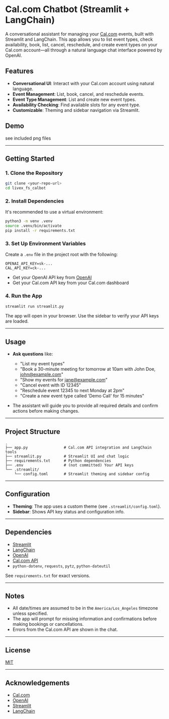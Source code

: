 # Cal.com Chatbot (Streamlit + LangChain)

A conversational assistant for managing your [Cal.com](https://cal.com) events, built with Streamlit and LangChain. This app allows you to list event types, check availability, book, list, cancel, reschedule, and create event types on your Cal.com account—all through a natural language chat interface powered by OpenAI.

## Features

- **Conversational UI**: Interact with your Cal.com account using natural language.
- **Event Management**: List, book, cancel, and reschedule events.
- **Event Type Management**: List and create new event types.
- **Availability Checking**: Find available slots for any event type.
- **Customizable**: Theming and sidebar navigation via Streamlit.

## Demo

see included png files

---

## Getting Started

### 1. Clone the Repository

```bash
git clone <your-repo-url>
cd livex_fs_calbot
```

### 2. Install Dependencies

It's recommended to use a virtual environment:

```bash
python3 -m venv .venv
source .venv/bin/activate
pip install -r requirements.txt
```

### 3. Set Up Environment Variables

Create a `.env` file in the project root with the following:

```
OPENAI_API_KEY=sk-...
CAL_API_KEY=ck-...
```

- Get your OpenAI API key from [OpenAI](https://platform.openai.com/account/api-keys)
- Get your Cal.com API key from your Cal.com dashboard

### 4. Run the App

```bash
streamlit run streamlit.py
```

The app will open in your browser. Use the sidebar to verify your API keys are loaded.

---

## Usage

- **Ask questions** like:
  - "List my event types"
  - "Book a 30-minute meeting for tomorrow at 10am with John Doe, john@example.com"
  - "Show my events for jane@example.com"
  - "Cancel event with ID 12345"
  - "Reschedule event 12345 to next Monday at 2pm"
  - "Create a new event type called 'Demo Call' for 15 minutes"

- The assistant will guide you to provide all required details and confirm actions before making changes.

---

## Project Structure

```
.
├── app.py                # Cal.com API integration and LangChain tools
├── streamlit.py          # Streamlit UI and chat logic
├── requirements.txt      # Python dependencies
├── .env                  # (not committed) Your API keys
└── .streamlit/
    └── config.toml       # Streamlit theming and sidebar config
```

---

## Configuration

- **Theming**: The app uses a custom theme (see `.streamlit/config.toml`).
- **Sidebar**: Shows API key status and configuration info.

---

## Dependencies

- [Streamlit](https://streamlit.io/)
- [LangChain](https://python.langchain.com/)
- [OpenAI](https://platform.openai.com/)
- [Cal.com API](https://docs.cal.com/api)
- `python-dotenv`, `requests`, `pytz`, `python-dateutil`

See `requirements.txt` for exact versions.

---

## Notes

- All date/times are assumed to be in the `America/Los_Angeles` timezone unless specified.
- The app will prompt for missing information and confirmations before making bookings or cancellations.
- Errors from the Cal.com API are shown in the chat.

---

## License

[MIT](LICENSE)

---

## Acknowledgements

- [Cal.com](https://cal.com)
- [OpenAI](https://openai.com)
- [Streamlit](https://streamlit.io)
- [LangChain](https://langchain.com)